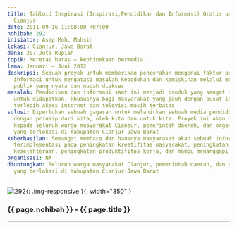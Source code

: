 ```yaml
---
title: Tabloid Inspirasi (Inspirasi,Pendidikan dan Informasi) Gratis untuk Masyarakat
  Cianjur
date: 2011-09-16 11:08:00 +07:00
nohibah: 292
inisiator: Asep Moh. Muhsin
lokasi: Cianjur, Jawa Barat
dana: 307 Juta Rupiah
topik: Meretas batas – kebhinekaan bermedia
lama: Januari – Juni 2012
deskripsi: Sebuah proyek untuk memberikan pencerahan mengenai faktor pendidikan dan
  informasi untuk mengatasi masalah kebodohan dan kemiskinan melalui media informasi
  publik yang nyata dan mudah diakses
masalah: Pendidikan dan informasi saat ini menjadi produk yang sangat mahal dan sulit
  untuk didapatkan, khususnya bagi masyarakat yang jauh dengan pusat informasi lokal,
  terlebih akses internet dan televisi masih terbatas
solusi: Diperlukan sebuah gagasan untuk melahirkan sebuah media pendidikan dan informasi
  dengan prinsip dari kita, oleh kita dan untuk kita. Proyek ini akan memberi keuntungan
  kepada seluruh warga masyarakat Cianjur, pemerintah daerah, dan organisasi terkait
  yang berlokasi di Kabupaten Cianjur-Jawa Barat
keberhasilan: Semangat membaca dan hausnya masyarakat akan sebuah informasi, yang
  terimplementasi pada peningkatan kreatifitas masyarakat, peningkatan ekonomi dan
  kesejahteraan, peningkatan produktifitas kerja, dan mampu menanggapi isu-isu lokal
organisasi: NA
diuntungkan: Seluruh warga masyarakat Cianjur, pemerintah daerah, dan organisasi terkait
  yang berlokasi di Kabupaten Cianjur-Jawa Barat
---
```


![292](/static/img/hibahcmb/292.png){: .img-responsive }{: width="350" }

### {{ page.nohibah }} - {{ page.title }}

---
